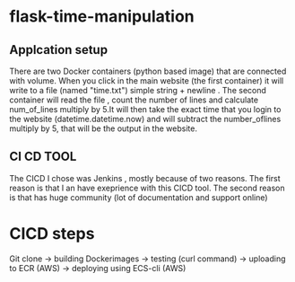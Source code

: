 # flask-time-manipulation
## Applcation setup
There are two Docker containers (python based image) that are connected with volume. When you click in the main website (the first container) it will write to a file (named "time.txt") simple string + newline . The second container will read the file , count the number of lines and calculate num_of_lines multiply by 5.It will then take the exact time that you login to the website (datetime.datetime.now) and will subtract the number_oflines multiply by 5, that will be the output in the website.
## CI CD TOOL
The CICD I chose was Jenkins , mostly because of two reasons.
The first reason is that I an have exeprience with this CICD tool.
The second reason is that has huge community (lot of documentation and support online)
# CICD steps
Git clone -> building Dockerimages -> testing (curl command) -> uploading to ECR (AWS) -> deploying using ECS-cli (AWS)
